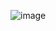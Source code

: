 
![image](https://img-blog.csdnimg.cn/aaae41b787e2470c9f0cd4d5aab8af69.png?x-oss-process=image/watermark,type_ZHJvaWRzYW5zZmFsbGJhY2s,shadow_50,text_Q1NETiBAc2hhbiZjZW4=,size_20,color_FFFFFF,t_70,g_se,x_16)
